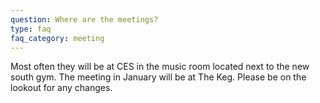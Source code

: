 ```yaml
---
question: Where are the meetings?
type: faq
faq_category: meeting
---
```

Most often they will be at CES in the music room located next to the new south gym. The meeting in January will be at The Keg. Please be on the lookout for any changes.